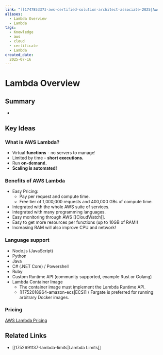 ```yaml
---
link: "[[1747853373-aws-certified-solution-architect-associate-2025|Aws Certified Solution Architect Associate 2025]]"
aliases: 
  - Lambda Overview
  - Lambda
tags:
  - Knowledge
  - aws
  - cloud
  - certificate
  - Lambda
created_date:
  2025-07-16
---
```

# Lambda Overview
## Summary
- 

## Key Ideas
### What is AWS Lambda?
- Virtual **functions** - no servers to manage!
- Limited by time - **short executions.**
- Run **on-demand.**
- **Scaling is automated!**

### Benefits of AWS Lambda
- Easy Pricing:
  - Pay per request and compute time.
  - Free tier of 1,000,000 requests and 400,000 GBs of compute time.
- Integrated with the whole AWS suite of services.
- Integrated with many programming languages.
- Easy monitoring through AWS [[CloudWatch]].
- Easy to get more resources per functions (up to 10GB of RAM!)
- Increasing RAM will also improve CPU and network!

### Language support
- Node.js (JavaScript)
- Python
- Java
- C# (.NET Core) / Powershell
- Ruby
- Custom Runtime API (community supported, example Rust or Golang)
- Lambda Container Image
  - The container image must implement the Lambda Runtime API.
  - [[1752018964-amazon-ecs|ECS]] / Fargate is preferred for running arbitrary Docker images.

### Pricing
[AWS Lambda Pricing](https://aws.amazon.com/es/lambda/pricing/)

## Related Links
- [[1752691137-lambda-limits|Lambda Limits]]
